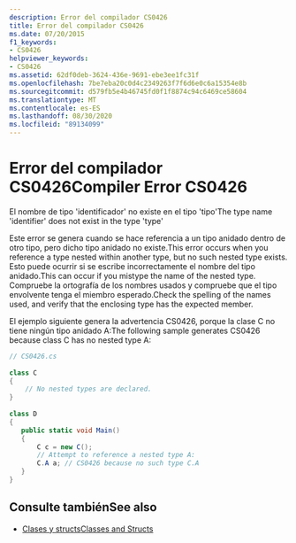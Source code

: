 ```yaml
---
description: Error del compilador CS0426
title: Error del compilador CS0426
ms.date: 07/20/2015
f1_keywords:
- CS0426
helpviewer_keywords:
- CS0426
ms.assetid: 62df0deb-3624-436e-9691-ebe3ee1fc31f
ms.openlocfilehash: 7be7eba20c0d4c2349263f7f6d6e0c6a15354e8b
ms.sourcegitcommit: d579fb5e4b46745fd0f1f8874c94c6469ce58604
ms.translationtype: MT
ms.contentlocale: es-ES
ms.lasthandoff: 08/30/2020
ms.locfileid: "89134099"
---
```

# <a name="compiler-error-cs0426"></a><span data-ttu-id="a3bba-103">Error del compilador CS0426</span><span class="sxs-lookup"><span data-stu-id="a3bba-103">Compiler Error CS0426</span></span>
<span data-ttu-id="a3bba-104">El nombre de tipo 'identificador' no existe en el tipo 'tipo'</span><span class="sxs-lookup"><span data-stu-id="a3bba-104">The type name 'identifier' does not exist in the type 'type'</span></span>  
  
 <span data-ttu-id="a3bba-105">Este error se genera cuando se hace referencia a un tipo anidado dentro de otro tipo, pero dicho tipo anidado no existe.</span><span class="sxs-lookup"><span data-stu-id="a3bba-105">This error occurs when you reference a type nested within another type, but no such nested type exists.</span></span> <span data-ttu-id="a3bba-106">Esto puede ocurrir si se escribe incorrectamente el nombre del tipo anidado.</span><span class="sxs-lookup"><span data-stu-id="a3bba-106">This can occur if you mistype the name of the nested type.</span></span> <span data-ttu-id="a3bba-107">Compruebe la ortografía de los nombres usados y compruebe que el tipo envolvente tenga el miembro esperado.</span><span class="sxs-lookup"><span data-stu-id="a3bba-107">Check the spelling of the names used, and verify that the enclosing type has the expected member.</span></span>  
  
 <span data-ttu-id="a3bba-108">El ejemplo siguiente genera la advertencia CS0426, porque la clase C no tiene ningún tipo anidado A:</span><span class="sxs-lookup"><span data-stu-id="a3bba-108">The following sample generates CS0426 because class C has no nested type A:</span></span>  
  
```csharp  
// CS0426.cs  
  
class C  
{  
    // No nested types are declared.
}  
  
class D  
{  
   public static void Main()  
   {  
       C c = new C();  
       // Attempt to reference a nested type A:  
       C.A a; // CS0426 because no such type C.A  
   }  
}  
```  
  
## <a name="see-also"></a><span data-ttu-id="a3bba-109">Consulte también</span><span class="sxs-lookup"><span data-stu-id="a3bba-109">See also</span></span>

- [<span data-ttu-id="a3bba-110">Clases y structs</span><span class="sxs-lookup"><span data-stu-id="a3bba-110">Classes and Structs</span></span>](../programming-guide/classes-and-structs/index.md)
